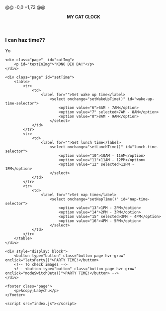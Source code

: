 @@ -0,0 +1,72 @@
<!DOCTYPE html>
<html lang="en">
<head>
    <meta charset="UTF-8">
    <meta name="viewport" content="width=device-width, initial-scale=1.0">
    <meta http-equiv="X-UA-Compatible" content="ie=edge">
    <title>CAT CLOCK</title>
    <link rel="stylesheet" type="text/css" href="index.css">
    <link href="https://fonts.googleapis.com/css?family=Slackey&display=swap" rel="stylesheet">
    <link href="https://fonts.googleapis.com/css?family=Montserrat&display=swap" rel="stylesheet">
</head>
<body onload="updateClock();
             modeSwitch()">
    <header class="page"><b>MY CAT CLOCK</b></header>
    <div class="page" id="clockSection">
            <h3 id="canIHazTime">I can haz time??</h3>
            <p id="clock"></p>
        <p>Yo</p>
    </div>

    <div class="page"  id="catImg">
        <p id="textInImg">"KONO DIO DA!"</p>
    </div>

    <div class="page" id="setTime">
        <table>
            <tr>
                <td>
                    <label for="">Set wake up time</label>
                        <select onchange="setWakeUpTime()" id="wake-up-time-selector">
                            <option value="6">6AM - 7AM</option>
                            <option value="7" selected>7AM - 8AM</option>
                            <option value="8">8AM - 9AM</option>
                        </select>
                </td>
            </tr>
            <tr>
                <td>
                    <label for="">Set lunch time</label>
                        <select onchange="setLunchTime()" id="lunch-time-selector">
                            <option value="10">10AM - 11AM</option>
                            <option value="11">11AM - 12PM</option>
                            <option value="12" selected>12PM - 1PM</option>
                        </select>
                </td>
            </tr>
            <tr>
                <td>
                    <label for="">Set nap time</label>
                        <select onchange="setNapTime()" id="nap-time-selector">
                            <option value="13">1PM - 2PM</option>
                            <option value="14">2PM - 3PM</option>
                            <option value="15" selected>3PM - 4PM</option>
                            <option value="16">4PM - 5PM</option>
                        </select>
                </td>
            </tr>
        </table>  
    </div>

    <div style="display: block">
        <button type="button" class="button page hvr-grow" onclick="letsParty()">PARTY TIME!</button>
        <!-- To check images -->
        <!-- <button type="button" class="button page hvr-grow" onclick="modeSwitchBeta()">PARTY TIME!</button> -->
    </div>

    <footer class="page">
        <p>&copy;Labychu</p>
    </footer>
    
    <script src="index.js"></script>
</body>
</html>
